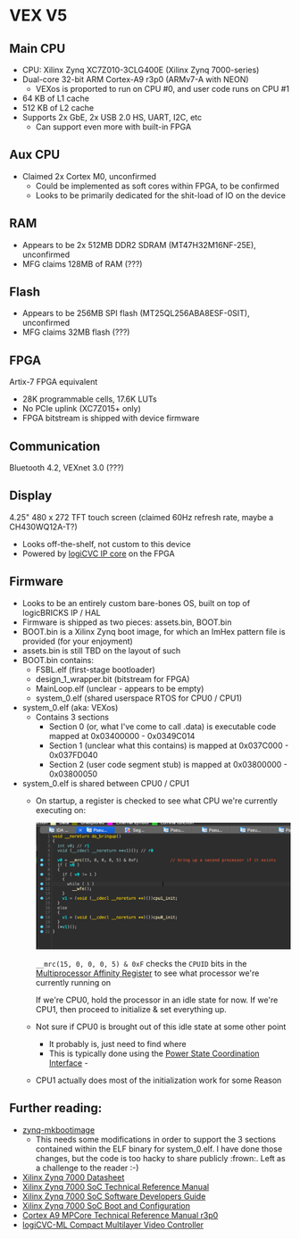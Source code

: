 # VEX V5
## Main CPU
* CPU: Xilinx Zynq XC7Z010-3CLG400E (Xilinx Zynq 7000-series)
* Dual-core 32-bit ARM Cortex-A9 r3p0 (ARMv7-A with NEON)
  * VEXos is proported to run on CPU #0, and user code runs on CPU #1
* 64 KB of L1 cache
* 512 KB of L2 cache
* Supports 2x GbE, 2x USB 2.0 HS, UART, I2C, etc
  * Can support even more with built-in FPGA
## Aux CPU
* Claimed 2x Cortex M0, unconfirmed
  * Could be implemented as soft cores within FPGA, to be confirmed 
  * Looks to be primarily dedicated for the shit-load of IO on the device 
## RAM
* Appears to be 2x 512MB DDR2 SDRAM (MT47H32M16NF-25E), unconfirmed
* MFG claims 128MB of RAM (???)
## Flash
* Appears to be 256MB SPI flash (MT25QL256ABA8ESF-0SIT), unconfirmed
* MFG claims 32MB flash (???)
## FPGA
Artix-7 FPGA equivalent
  * 28K programmable cells, 17.6K LUTs
* No PCIe uplink (XC7Z015+ only)
* FPGA bitstream is shipped with device firmware
## Communication
Bluetooth 4.2, VEXnet 3.0 (???)
## Display
4.25" 480 x 272 TFT touch screen (claimed 60Hz refresh rate, maybe a CH430WQ12A-T?)
* Looks off-the-shelf, not custom to this device
* Powered by [logiCVC IP core](https://www.xilinx.com/products/intellectual-property/1-8dyf-854.html) on the FPGA
## Firmware
* Looks to be an entirely custom bare-bones OS, built on top of logicBRICKS IP / HAL
* Firmware is shipped as two pieces: assets.bin, BOOT.bin
* BOOT.bin is a Xilinx Zynq boot image, for which an ImHex pattern file is provided (for your enjoyment)
* assets.bin is still TBD on the layout of such
* BOOT.bin contains:
  * FSBL.elf (first-stage bootloader)
  * design_1_wrapper.bit (bitstream for FPGA)
  * MainLoop.elf (unclear - appears to be empty)
  * system_0.elf (shared userspace RTOS for CPU0 / CPU1)
* system_0.elf (aka: VEXos)
  * Contains 3 sections
    * Section 0 (or, what I've come to call .data) is executable code mapped at 0x03400000 - 0x0349C014
    * Section 1 (unclear what this contains) is mapped at 0x037C000 - 0x037FD040
    * Section 2 (user code segment stub) is mapped at 0x03800000 - 0x03800050
* system_0.elf is shared between CPU0 / CPU1
  * On startup, a register is checked to see what CPU we're currently executing on:

    <img src="./images/fw_bringup.png" alt="A code snippet showing the bringup procedure for the VEX V5 Brain" width="500"/>

    `__mrc(15, 0, 0, 0, 5) & 0xF` checks the `CPUID` bits in the [Multiprocessor Affinity Register](https://developer.arm.com/documentation/ddi0464/d/System-Control/Register-descriptions/Multiprocessor-Affinity-Register?lang=en) to see what processor we're currently running on
    
    If we're CPU0, hold the processor in an idle state for now. If we're CPU1, then proceed to initialize & set everything up.
  * Not sure if CPU0 is brought out of this idle state at some other point
    * It probably is, just need to find where
    * This is typically done using the [Power State Coordination Interface](https://developer.arm.com/Architectures/Power%20State%20Coordination%20Interface) - 
  * CPU1 actually does most of the initialization work for some Reason

## Further reading:
* [zynq-mkbootimage](https://github.com/antmicro/zynq-mkbootimage)
  * This needs some modifications in order to support the 3 sections contained within the ELF binary for
    system_0.elf. I have done those changes, but the code is too hacky to share publicly :frown:. Left as a 
    challenge to the reader :-)
* [Xilinx Zynq 7000 Datasheet](https://docs.xilinx.com/v/u/en-US/ds190-Zynq-7000-Overview)
* [Xilinx Zynq 7000 SoC Technical Reference Manual](https://docs.xilinx.com/r/en-US/ug585-zynq-7000-SoC-TRM)
* [Xilinx Zynq 7000 SoC Software Developers Guide](https://docs.xilinx.com/v/u/en-US/ug821-zynq-7000-swdev)
* [Xilinx Zynq 7000 SoC Boot and Configuration](https://docs.xilinx.com/r/en-US/ug1400-vitis-embedded/Zynq-7000-SoC-Boot-and-Configuration)
* [Cortex A9 MPCore Technical Reference Manual r3p0](https://developer.arm.com/documentation/ddi0407/g/?lang=en)
* [logiCVC-ML Compact Multilayer Video Controller](https://www.logicbricks.com/Products/logiCVC-ML.aspx)

